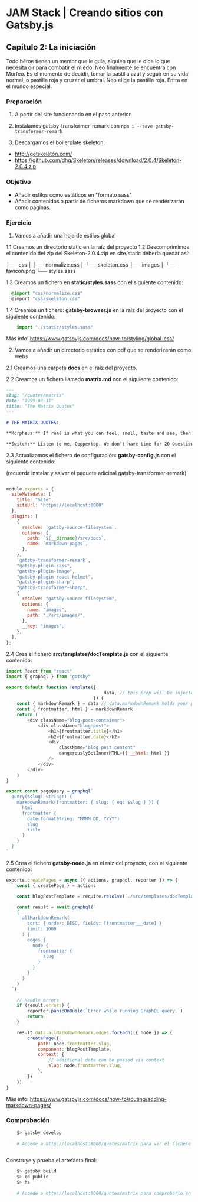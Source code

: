 # JAM Stack | Creando sitios con Gatsby.js

## Capítulo 2: La iniciación
Todo héroe tienen un mentor que le guía, alguien que le dice lo que necesita oír para combatir el miedo.
Neo finalmente se encuentra con Morfeo. Es el momento de decidir, tomar la pastilla azul y seguir en su vida normal,
o pastilla roja y cruzar el umbral. Neo elige la pastilla roja. Entra en el mundo especial.

### Preparación

1) A partir del site funcionando en el paso anterior.

2) Instalamos gatsby-transformer-remark con ``` npm i --save gatsby-transformer-remark ```

3) Descargamos el boilerplate skeleton:

- http://getskeleton.com/
- https://github.com/dhg/Skeleton/releases/download/2.0.4/Skeleton-2.0.4.zip

### Objetivo

* Añadir estilos como estáticos en "formato sass"
* Añadir contenidos a partir de ficheros markdown que se renderizarán como páginas.

### Ejercicio

1) Vamos a añadir una hoja de estilos global

1.1 Creamos un directorio static en la raíz del proyecto
1.2 Descomprimimos el contenido del zip del Skeleton-2.0.4.zip en site/static debería quedar así:

├── css
│   ├── normalize.css
│   └── skeleton.css
├── images
│   └── favicon.png
└── styles.sass

1.3 Creamos un fichero en **static/styles.sass** con el siguiente contenido:

````scss
  @import "css/normalize.css"
  @import "css/skeleton.css"
````

1.4 Creamos un fichero: **gatsby-browser.js** en la raíz del proyecto con el siguiente contenido:

````javascript
    import "./static/styles.sass"
````
Más info: https://www.gatsbyjs.com/docs/how-to/styling/global-css/

2) Vamos a añadir un directorio estático con pdf que se renderizarán como webs

2.1 Creamos una carpeta **docs** en el raiz del proyecto.

2.2 Creamos un fichero llamado **matrix.md** con el siguiente contenido:

````markdown
---
slug: "/quotes/matrix"
date: "1999-03-31"
title: "The Matrix Quotes"
---

# THE MATRIX QUOTES:

**Morpheus:** If real is what you can feel, smell, taste and see, then 'real' is simply electrical signals interpreted by your brain.

**Switch:** Listen to me, Coppertop. We don't have time for 20 Questions.

````

2.3 Actualizamos el fichero de configuración: **gatsby-config.js** con el siguiente contenido:

(recuerda instalar y salvar el paquete adicinal gatsby-transformer-remark)

````javascript

module.exports = {
  siteMetadata: {
    title: "Site",
    siteUrl: "https://localhost:8000"
  },
  plugins: [
    {
      resolve: `gatsby-source-filesystem`,
      options: {
        path: `${__dirname}/src/docs`,
        name: `markdown-pages`,
      },
    },
    `gatsby-transformer-remark`,
    "gatsby-plugin-sass",
    "gatsby-plugin-image",
    "gatsby-plugin-react-helmet",
    "gatsby-plugin-sharp",
    "gatsby-transformer-sharp",
    {
      resolve: "gatsby-source-filesystem",
      options: {
        name: "images",
        path: "./src/images/",
      },
      __key: "images",
    },
  ],
};

````

2.4 Crea el fichero **src/templates/docTemplate.js** con el siguiente contenido:

````javascript
import React from "react"
import { graphql } from "gatsby"

export default function Template({
                                     data, // this prop will be injected by the GraphQL query below.
                                 }) {
    const { markdownRemark } = data // data.markdownRemark holds your post data
    const { frontmatter, html } = markdownRemark
    return (
        <div className="blog-post-container">
            <div className="blog-post">
                <h1>{frontmatter.title}</h1>
                <h2>{frontmatter.date}</h2>
                <div
                    className="blog-post-content"
                    dangerouslySetInnerHTML={{ __html: html }}
                />
            </div>
        </div>
    )
}

export const pageQuery = graphql`
  query($slug: String!) {
    markdownRemark(frontmatter: { slug: { eq: $slug } }) {
      html
      frontmatter {
        date(formatString: "MMMM DD, YYYY")
        slug
        title
      }
    }
  }
`
````

2.5 Crea el fichero **gatsby-node.js** en el raíz del proyecto, con el siguiente contenido:

````javascript
exports.createPages = async ({ actions, graphql, reporter }) => {
    const { createPage } = actions

    const blogPostTemplate = require.resolve(`./src/templates/docTemplate.js`)

    const result = await graphql(`
    {
      allMarkdownRemark(
        sort: { order: DESC, fields: [frontmatter___date] }
        limit: 1000
      ) {
        edges {
          node {
            frontmatter {
              slug
            }
          }
        }
      }
    }
  `)

    // Handle errors
    if (result.errors) {
        reporter.panicOnBuild(`Error while running GraphQL query.`)
        return
    }

    result.data.allMarkdownRemark.edges.forEach(({ node }) => {
        createPage({
            path: node.frontmatter.slug,
            component: blogPostTemplate,
            context: {
                // additional data can be passed via context
                slug: node.frontmatter.slug,
            },
        })
    })
}
````

Más info: https://www.gatsbyjs.com/docs/how-to/routing/adding-markdown-pages/

### Comprobación

````bash 
    $> gatsby develop
    
    # Accede a http://localhost:8000/quotes/matrix para ver el fichero markdown convertido a html
    
````

Construye y prueba el artefacto final:
````bash 
    $> gatsby build
    $> cd public
    $> hs
    
    # Accede a http://localhost:8080/quotes/matrix para comprobarlo en objeto final 
    
```` 
